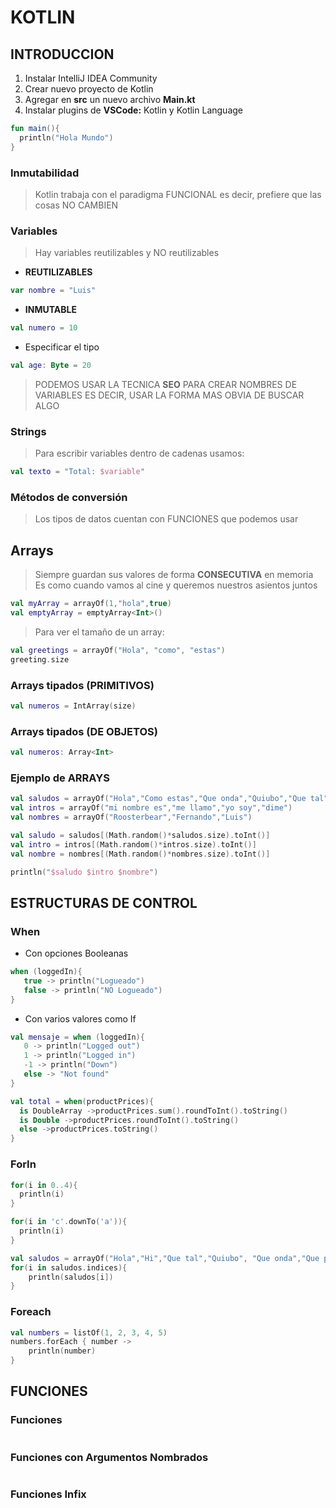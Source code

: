 # KOTLIN

## INTRODUCCION

1. Instalar IntelliJ IDEA Community
2. Crear nuevo proyecto de Kotlin
3. Agregar en __src__ un nuevo archivo __Main.kt__
4. Instalar plugins de __VSCode:__ Kotlin y Kotlin Language

```kotlin
fun main(){
  println("Hola Mundo")
}
```

### Inmutabilidad

> Kotlin trabaja con el paradigma FUNCIONAL
> es decir, prefiere que las cosas NO CAMBIEN


### Variables

> Hay variables reutilizables y NO reutilizables

* __REUTILIZABLES__

```kotlin
var nombre = "Luis"
```

* __INMUTABLE__

```kotlin
val numero = 10 
```

* Especificar el tipo

```kotlin
val age: Byte = 20
```

> PODEMOS USAR LA TECNICA __SEO__ PARA CREAR NOMBRES DE VARIABLES
> ES DECIR, USAR LA FORMA MAS OBVIA DE BUSCAR ALGO


### Strings

> Para escribir variables dentro de cadenas usamos:

```kotlin
val texto = "Total: $variable"
```


### Métodos de conversión
> Los tipos de datos cuentan con FUNCIONES que podemos usar


## Arrays

> Siempre guardan sus valores de forma __CONSECUTIVA__ en memoria
> Es como cuando vamos al cine y queremos nuestros asientos juntos

```kotlin
val myArray = arrayOf(1,"hola",true)
val emptyArray = emptyArray<Int>()
```

> Para ver el tamaño de un array:

```kotlin
val greetings = arrayOf("Hola", "como", "estas")
greeting.size
```

### Arrays tipados (PRIMITIVOS)

```kotlin
val numeros = IntArray(size)
```

### Arrays tipados (DE OBJETOS)

```kotlin
val numeros: Array<Int>
```

### Ejemplo de ARRAYS

```kotlin
val saludos = arrayOf("Hola","Como estas","Que onda","Quiubo","Que tal")    
val intros = arrayOf("mi nombre es","me llamo","yo soy","dime")
val nombres = arrayOf("Roosterbear","Fernando","Luis")

val saludo = saludos[(Math.random()*saludos.size).toInt()]
val intro = intros[(Math.random()*intros.size).toInt()]
val nombre = nombres[(Math.random()*nombres.size).toInt()]

println("$saludo $intro $nombre")
```





## ESTRUCTURAS DE CONTROL

### When

* Con opciones Booleanas

```kotlin
when (loggedIn){
   true -> println("Logueado")
   false -> println("NO Logueado")
}
```

* Con varios valores como If

```kotlin
val mensaje = when (loggedIn){
   0 -> println("Logged out")
   1 -> println("Logged in")
   -1 -> println("Down")
   else -> "Not found"
}
```


```kotlin
val total = when(productPrices){
  is DoubleArray ->productPrices.sum().roundToInt().toString()
  is Double ->productPrices.roundToInt().toString()
  else ->productPrices.toString()
}
```

### ForIn

```kotlin
for(i in 0..4){
  println(i)
}
```

```kotlin
for(i in 'c'.downTo('a')){
  println(i)
}
```


```kotlin
val saludos = arrayOf("Hola","Hi","Que tal","Quiubo", "Que onda","Que pasa")
for(i in saludos.indices){
    println(saludos[i])
}
```

### Foreach

```kotlin
val numbers = listOf(1, 2, 3, 4, 5)
numbers.forEach { number ->
    println(number)
}
```



## FUNCIONES


### Funciones

```
```


### Funciones con Argumentos Nombrados

```
```


### Funciones Infix

```
```
























